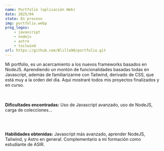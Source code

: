 ```yaml
---
name: Portfolio (aplicación Web)
date: 2025/04
state: En proceso
img: portfolio.webp
prog_logos: 
    - javascript
    - nodejs
    - astro
    - tailwind
url: https://github.com/Blillo90/portfolio.git
---
```


Mi portfolio, es un acercamiento a los nuevos frameworks basados en NodeJS. Aprendiendo un montón de funcionalidades basadas todas en Javascript, además de familiarizarme con Tailwind, derivado de CSS, que está muy a la orden del día. Aquí mostraré todos mis proyectos finalizados y en curso.
<br />
<br />
<br />


**Dificultades encontradas:** Uso de Javascript avanzado, uso de NodeJS, carga de colecciones...

<br />
<br />

**Habilidades obtenidas:** Javascript más avanzado, aprender NodeJS, Tailwind, y Astro en general. Complementario a mi formación como estudiante de ASIR.